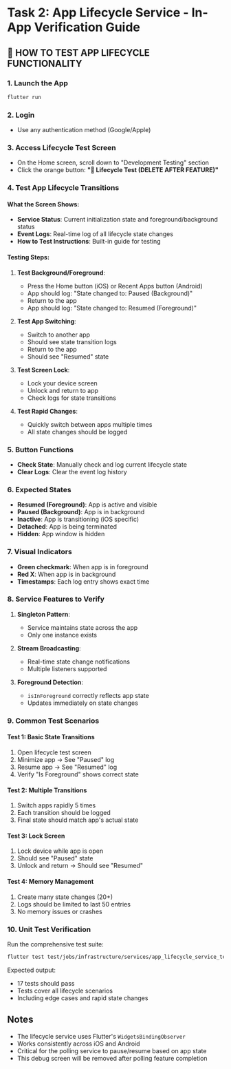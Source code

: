 # Task 2: App Lifecycle Service - In-App Verification Guide

## 🧪 HOW TO TEST APP LIFECYCLE FUNCTIONALITY

### 1. Launch the App
```bash
flutter run
```

### 2. Login
- Use any authentication method (Google/Apple)

### 3. Access Lifecycle Test Screen
- On the Home screen, scroll down to "Development Testing" section
- Click the orange button: **"🔄 Lifecycle Test (DELETE AFTER FEATURE)"**

### 4. Test App Lifecycle Transitions

#### What the Screen Shows:
- **Service Status**: Current initialization state and foreground/background status
- **Event Logs**: Real-time log of all lifecycle state changes
- **How to Test Instructions**: Built-in guide for testing

#### Testing Steps:

1. **Test Background/Foreground**:
   - Press the Home button (iOS) or Recent Apps button (Android)
   - App should log: "State changed to: Paused (Background)"
   - Return to the app
   - App should log: "State changed to: Resumed (Foreground)"

2. **Test App Switching**:
   - Switch to another app
   - Should see state transition logs
   - Return to the app
   - Should see "Resumed" state

3. **Test Screen Lock**:
   - Lock your device screen
   - Unlock and return to app
   - Check logs for state transitions

4. **Test Rapid Changes**:
   - Quickly switch between apps multiple times
   - All state changes should be logged

### 5. Button Functions

- **Check State**: Manually check and log current lifecycle state
- **Clear Logs**: Clear the event log history

### 6. Expected States

- **Resumed (Foreground)**: App is active and visible
- **Paused (Background)**: App is in background
- **Inactive**: App is transitioning (iOS specific)
- **Detached**: App is being terminated
- **Hidden**: App window is hidden

### 7. Visual Indicators

- **Green checkmark**: When app is in foreground
- **Red X**: When app is in background
- **Timestamps**: Each log entry shows exact time

### 8. Service Features to Verify

1. **Singleton Pattern**: 
   - Service maintains state across the app
   - Only one instance exists

2. **Stream Broadcasting**:
   - Real-time state change notifications
   - Multiple listeners supported

3. **Foreground Detection**:
   - `isInForeground` correctly reflects app state
   - Updates immediately on state changes

### 9. Common Test Scenarios

#### Test 1: Basic State Transitions
1. Open lifecycle test screen
2. Minimize app → See "Paused" log
3. Resume app → See "Resumed" log
4. Verify "Is Foreground" shows correct state

#### Test 2: Multiple Transitions
1. Switch apps rapidly 5 times
2. Each transition should be logged
3. Final state should match app's actual state

#### Test 3: Lock Screen
1. Lock device while app is open
2. Should see "Paused" state
3. Unlock and return → Should see "Resumed"

#### Test 4: Memory Management
1. Create many state changes (20+)
2. Logs should be limited to last 50 entries
3. No memory issues or crashes

### 10. Unit Test Verification

Run the comprehensive test suite:
```bash
flutter test test/jobs/infrastructure/services/app_lifecycle_service_test.dart
```

Expected output:
- 17 tests should pass
- Tests cover all lifecycle scenarios
- Including edge cases and rapid state changes

## Notes

- The lifecycle service uses Flutter's `WidgetsBindingObserver`
- Works consistently across iOS and Android
- Critical for the polling service to pause/resume based on app state
- This debug screen will be removed after polling feature completion